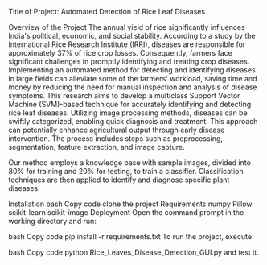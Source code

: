 Title of Project:
Automated Detection of Rice Leaf Diseases

Overview of the Project
The annual yield of rice significantly influences India's political, economic, and social stability. According to a study by the International Rice Research Institute (IRRI), diseases are responsible for approximately 37% of rice crop losses. Consequently, farmers face significant challenges in promptly identifying and treating crop diseases. Implementing an automated method for detecting and identifying diseases in large fields can alleviate some of the farmers' workload, saving time and money by reducing the need for manual inspection and analysis of disease symptoms. This research aims to develop a multiclass Support Vector Machine (SVM)-based technique for accurately identifying and detecting rice leaf diseases. Utilizing image processing methods, diseases can be swiftly categorized, enabling quick diagnosis and treatment. This approach can potentially enhance agricultural output through early disease intervention. The process includes steps such as preprocessing, segmentation, feature extraction, and image capture.

Our method employs a knowledge base with sample images, divided into 80% for training and 20% for testing, to train a classifier. Classification techniques are then applied to identify and diagnose specific plant diseases.

Installation
bash
Copy code
  clone the project
Requirements
numpy
Pillow
scikit-learn
scikit-image
Deployment
Open the command prompt in the working directory and run:

bash
Copy code
   pip install -r requirements.txt
To run the project, execute:

bash
Copy code
   python Rice_Leaves_Disease_Detection_GUI.py
and test it.

